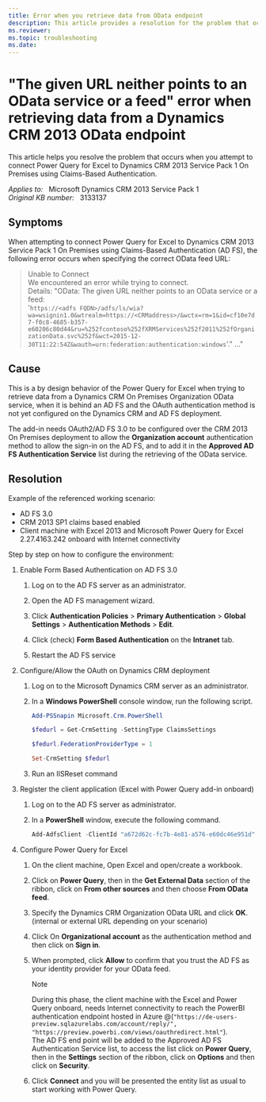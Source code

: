 ```yaml
---
title: Error when you retrieve data from OData endpoint
description: This article provides a resolution for the problem that occurs when you attempt to connect Power Query for Excel to Dynamics CRM 2013 Service Pack 1 On Premises using Claims-Based Authentication.
ms.reviewer: 
ms.topic: troubleshooting
ms.date: 
---
```

# "The given URL neither points to an OData service or a feed" error when retrieving data from a Dynamics CRM 2013 OData endpoint

This article helps you resolve the problem that occurs when you attempt to connect Power Query for Excel to Dynamics CRM 2013 Service Pack 1 On Premises using Claims-Based Authentication.

_Applies to:_ &nbsp; Microsoft Dynamics CRM 2013 Service Pack 1  
_Original KB number:_ &nbsp; 3133137

## Symptoms

When attempting to connect Power Query for Excel to Dynamics CRM 2013 Service Pack 1 On Premises using Claims-Based Authentication (AD FS), the following error occurs when specifying the correct OData feed URL:

> Unable to Connect  
We encountered an error while trying to connect.  
Details: "OData: The given URL neither points to an OData service or a feed:  
'`https://<adfs FQDN>/adfs/ls/wia?wa=wsignin1.0&wtrealm=https://<CRMaddress>/&wctx=rm=1&id=cf10e7d7-f0c8-4685-b357-e60206c80d44&ru=%252fcontoso%252fXRMServices%252f2011%252fOrganizationData.svc%252f&wct=2015-12-30T11:22:54Z&wauth=urn:federation:authentication:windows`'."
..."

## Cause

This is a by design behavior of the Power Query for Excel when trying to retrieve data from a Dynamics CRM On Premises Organization OData service, when it is behind an AD FS and the OAuth authentication method is not yet configured on the Dynamics CRM and AD FS deployment.

The add-in needs OAuth2/AD FS 3.0 to be configured over the CRM 2013 On Premises deployment to allow the **Organization account** authentication method to allow the sign-in on the AD FS, and to add it in the **Approved AD FS Authentication Service** list during the retrieving of the OData service.

## Resolution

Example of the referenced working scenario:

- AD FS 3.0
- CRM 2013 SP1 claims based enabled
- Client machine with Excel 2013 and Microsoft Power Query for Excel 2.27.4163.242 onboard with Internet connectivity

Step by step on how to configure the environment:

1. Enable Form Based Authentication on AD FS 3.0  

   1. Log on to the AD FS server as an administrator.

   2. Open the AD FS management wizard.

   3. Click **Authentication Policies** > **Primary Authentication** > **Global Settings** > **Authentication Methods** > **Edit**.

   4. Click (check) **Form Based Authentication** on the **Intranet** tab.

   5. Restart the AD FS service

2. Configure/Allow the OAuth on Dynamics CRM deployment  

   1. Log on to the Microsoft Dynamics CRM server as an administrator.

   2. In a **Windows PowerShell** console window, run the following script.

        ```powershell
        Add-PSSnapin Microsoft.Crm.PowerShell

        $fedurl = Get-CrmSetting -SettingType ClaimsSettings

        $fedurl.FederationProviderType = 1

        Set-CrmSetting $fedurl
        ```

   3. Run an IISReset command

3. Register the client application (Excel with Power Query add-in onboard)  

   1. Log on to the AD FS server as administrator.

   2. In a **PowerShell** window, execute the following command.

        ```powershell
        Add-AdfsClient -ClientId "a672d62c-fc7b-4e81-a576-e60dc46e951d" -Name "Microsoft Power BI" -RedirectUri @("https://de-users-preview.sqlazurelabs.com/account/reply/", "https://preview.powerbi.com/views/oauthredirect.html") -Description "ADFS OAuth 2.0 client for Microsoft Power BI"
        ```

4. Configure Power Query for Excel

   1. On the client machine, Open Excel and open/create a workbook.

   2. Click on **Power Query**, then in the **Get External Data** section of the ribbon, click on **From other sources** and then choose **From OData feed**.

   3. Specify the Dynamics CRM Organization OData URL and click **OK**. (internal or  external URL depending on your scenario)

   4. Click On **Organizational account** as the authentication method and then click on **Sign in**.

   5. When prompted, click **Allow** to confirm that you trust the AD FS as your identity provider for your OData feed.

      > [!NOTE]
      > During this phase, the client machine with the Excel and Power Query onboard, needs Internet connectivity to reach the PowerBI authentication endpoint hosted in Azure @(`"https://de-users-preview.sqlazurelabs.com/account/reply/", "https://preview.powerbi.com/views/oauthredirect.html"`).  
     The AD FS end point will be added to the Approved AD FS Authentication Service list, to access the list click on **Power Query**, then in the **Settings** section of the ribbon, click on **Options** and then click on **Security**.

   6. Click **Connect** and you will be presented the entity list as usual to start working with Power Query.
